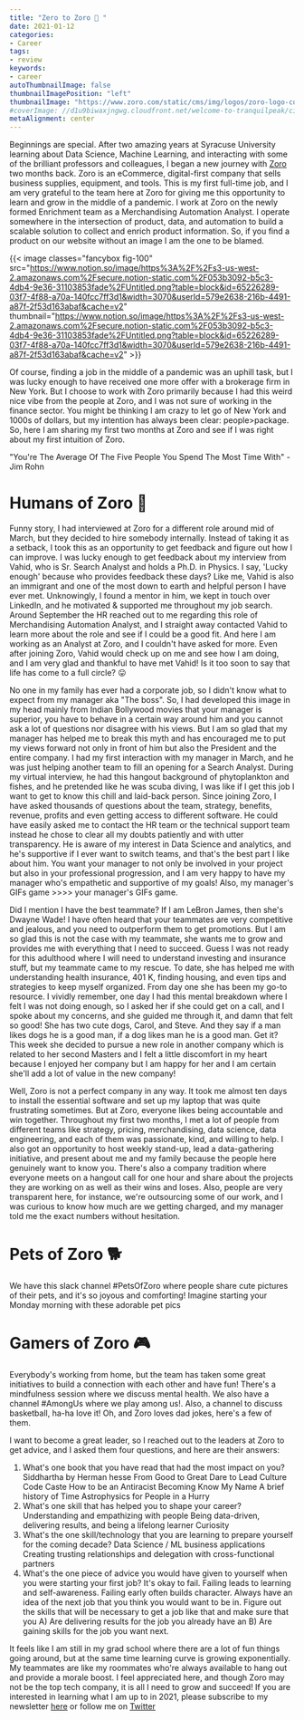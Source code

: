 ```yaml
---
title: "Zero to Zoro 🚀 "
date: 2021-01-12
categories:
- Career
tags:
- review
keywords:
- career
autoThumbnailImage: false
thumbnailImagePosition: "left"
thumbnailImage: "https://www.zoro.com/static/cms/img/logos/zoro-logo-color-one-line-dot-com-high-res.png"
#coverImage: //d1u9biwaxjngwg.cloudfront.net/welcome-to-tranquilpeak/city.jpg
metaAlignment: center
---
```

Beginnings are special. After two amazing years at Syracuse University learning about Data Science, Machine Learning, and interacting with some of the brilliant professors and colleagues, I began a new journey with [Zoro](https://www.zoro.com/) two months back. Zoro is an eCommerce, digital-first company that sells business supplies, equipment, and tools. This is my first full-time job, and I am very grateful to the team here at Zoro for giving me this opportunity to learn and grow in the middle of a pandemic.
I work at Zoro on the newly formed Enrichment team as a Merchandising Automation Analyst. I operate somewhere in the intersection of product, data, and automation to build a scalable solution to collect and enrich product information. So, if you find a product on our website without an image I am the one to be blamed.

{{< image classes="fancybox fig-100" src="https://www.notion.so/image/https%3A%2F%2Fs3-us-west-2.amazonaws.com%2Fsecure.notion-static.com%2F053b3092-b5c3-4db4-9e36-31103853fade%2FUntitled.png?table=block&id=65226289-03f7-4f88-a70a-140fcc7ff3d1&width=3070&userId=579e2638-216b-4491-a87f-2f53d163abaf&cache=v2" thumbnail="https://www.notion.so/image/https%3A%2F%2Fs3-us-west-2.amazonaws.com%2Fsecure.notion-static.com%2F053b3092-b5c3-4db4-9e36-31103853fade%2FUntitled.png?table=block&id=65226289-03f7-4f88-a70a-140fcc7ff3d1&width=3070&userId=579e2638-216b-4491-a87f-2f53d163abaf&cache=v2" >}}

Of course, finding a job in the middle of a pandemic was an uphill task, but I was lucky enough to have received one more offer with a brokerage firm in New York. But I choose to work with Zoro primarily because I had this weird nice vibe from the people at Zoro, and I was not sure of working in the finance sector. You might be thinking I am crazy to let go of New York and 1000s of dollars, but my intention has always been clear: people>package. So, here I am sharing my first two months at Zoro and see if I was right about my first intuition of Zoro.

"You're The Average Of The Five People You Spend The Most Time With" - Jim Rohn
# Humans of Zoro 🧠
Funny story, I had interviewed at Zoro for a different role around mid of March, but they decided to hire somebody internally. Instead of taking it as a setback, I took this as an opportunity to get feedback and figure out how I can improve. I was lucky enough to get feedback about my interview from Vahid, who is Sr. Search Analyst and holds a Ph.D. in Physics. I say, 'Lucky enough' because who provides feedback these days? Like me, Vahid is also an immigrant and one of the most down to earth and helpful person I have ever met. Unknowingly, I found a mentor in him, we kept in touch over LinkedIn, and he motivated & supported me throughout my job search. Around September the HR reached out to me regarding this role of Merchandising Automation Analyst, and I straight away contacted Vahid to learn more about the role and see if I could be a good fit. And here I am working as an Analyst at Zoro, and I couldn't have asked for more. Even after joining Zoro, Vahid would check up on me and see how I am doing, and I am very glad and thankful to have met Vahid! Is it too soon to say that life has come to a full circle? 😛

No one in my family has ever had a corporate job, so I didn't know what to expect from my manager aka "The boss". So, I had developed this image in my head mainly from Indian Bollywood movies that your manager is superior, you have to behave in a certain way around him and you cannot ask a lot of questions nor disagree with his views. But I am so glad that my manager has helped me to break this myth and has encouraged me to put my views forward not only in front of him but also the President and the entire company. I had my first interaction with my manager in March, and he was just helping another team to fill an opening for a Search Analyst. During my virtual interview, he had this hangout background of phytoplankton and fishes, and he pretended like he was scuba diving, I was like if I get this job I want to get to know this chill and laid-back person. Since joining Zoro, I have asked thousands of questions about the team, strategy, benefits, revenue, profits and even getting access to different software. He could have easily asked me to contact the HR team or the technical support team instead he chose to clear all my doubts patiently and with utter transparency. He is aware of my interest in Data Science and analytics, and he's supportive if I ever want to switch teams, and that's the best part I like about him. You want your manager to not only be involved in your project but also in your professional progression, and I am very happy to have my manager who's empathetic and supportive of my goals! Also, my manager's GIFs game >>>> your manager's GIFs game.

Did I mention I have the best teammate? If I am LeBron James, then she's Dwayne Wade! I have often heard that your teammates are very competitive and jealous, and you need to outperform them to get promotions. But I am so glad this is not the case with my teammate, she wants me to grow and provides me with everything that I need to succeed. Guess I was not ready for this adulthood where I will need to understand investing and insurance stuff, but my teammate came to my rescue. To date, she has helped me with understanding health insurance, 401 K, finding housing, and even tips and strategies to keep myself organized. From day one she has been my go-to resource. I vividly remember, one day I had this mental breakdown where I felt I was not doing enough, so I asked her if she could get on a call, and I spoke about my concerns, and she guided me through it, and damn that felt so good! She has two cute dogs, Carol, and Steve. And they say if a man likes dogs he is a good man, if a dog likes man he is a good man. Get it? This week she decided to pursue a new role in another company which is related to her second Masters and I felt a little discomfort in my heart because I enjoyed her company but I am happy for her and I am certain she'll add a lot of value in the new company!

Well, Zoro is not a perfect company in any way. It took me almost ten days to install the essential software and set up my laptop that was quite frustrating sometimes. But at Zoro, everyone likes being accountable and win together. Throughout my first two months, I met a lot of people from different teams like strategy, pricing, merchandising, data science, data engineering, and each of them was passionate, kind, and willing to help. 
I also got an opportunity to host weekly stand-up, lead a data-gathering initiative, and present about me and my family because the people here genuinely want to know you. There's also a company tradition where everyone meets on a hangout call for one hour and share about the projects they are working on as well as their wins and loses. Also, people are very transparent here, for instance, we're outsourcing some of our work, and I was curious to know how much are we getting charged, and my manager told me the exact numbers without hesitation.

# Pets of Zoro 🐕
We have this slack channel #PetsOfZoro where people share cute pictures of their pets, and it's so joyous and comforting! Imagine starting your Monday morning with these adorable pet pics

# Gamers of Zoro 🎮

Everybody's working from home, but the team has taken some great initiatives to build a connection with each other and have fun! There's a mindfulness session where we discuss mental health. We also have a channel #AmongUs where we play among us!. Also, a channel to discuss basketball, ha-ha love it! Oh, and Zoro loves dad jokes, here's a few of them.


I want to become a great leader, so I reached out to the leaders at Zoro to get advice, and I asked them four questions, and here are their answers:
1. What's one book that you have read that had the most impact on you?
Siddhartha by Herman hesse
From Good to Great
Dare to Lead
Culture Code
Caste
How to be an Antiracist
Becoming
Know My Name
A brief history of Time
Astrophysics for People in a Hurry
2. What's one skill that has helped you to shape your career?
Understanding and empathizing with people
Being data-driven, delivering results, and being a lifelong learner
Curiosity
3. What's the one skill/technology that you are learning to prepare yourself for the coming decade?
Data Science / ML business applications
Creating trusting relationships and delegation with cross-functional partners
4. What's the one piece of advice you would have given to yourself when you were starting your first job?
It's okay to fail. Failing leads to learning and self-awareness. Failing early often builds character.
Always have an idea of the next job that you think you would want to be in. Figure out the skills that will be necessary to get a job like that and make sure that you A) Are delivering results for the job you already have an B) Are gaining skills for the job you want next.

It feels like I am still in my grad school where there are a lot of fun things going around, but at the same time learning curve is growing exponentially. My teammates are like my roommates who're always available to hang out and provide a morale boost. I feel appreciated here, and though Zoro may not be the top tech company, it is all I need to grow and succeed!
If you are interested in learning what I am up to in 2021, please subscribe to my newsletter [here](https://harshdarji.substack.com/subscribe ) or follow me on [Twitter](https://twitter.com/harshdarji_4)

